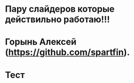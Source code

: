 # Пару слайдеров которые действильно работаю!!!
# Горынь Алексей (https://github.com/spartfin).
# Тест